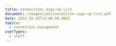 ```yaml
---
title: Connections Sign-Up List
document: /images/cms/connection-sign-up-list.pdf
date: 2021-10-26T12:00:00.000Z
topics:
  - connection-management
userTypes:
  - staff
---
```

